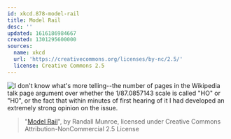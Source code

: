 ```yaml
---
id: xkcd.878-model-rail
title: Model Rail
desc: ''
updated: 1616186984667
created: 1301295600000
sources:
  name: xkcd
  url: 'https://creativecommons.org/licenses/by-nc/2.5/'
  license: Creative Commons 2.5
---
```

![I don't know what's more telling--the number of pages in the Wikipedia talk page argument over whether the 1/87.0857143 scale is called "HO" or "H0", or the fact that within minutes of first hearing of it I had developed an extremely strong opinion on the issue.](https://imgs.xkcd.com/comics/model_rail.png)
> "[Model Rail](https://xkcd.com/878/)", by Randall Munroe, licensed under Creative Commons Attribution-NonCommercial 2.5 License
